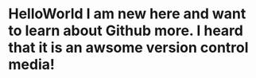 # HelloWorld I am new here and want to learn about Github more. I heard that it is an awsome version control media!
